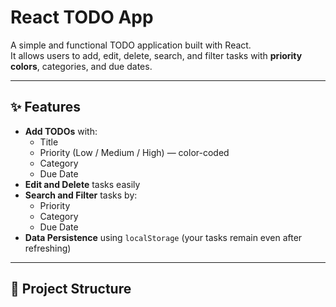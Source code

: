 # React TODO App

A simple and functional TODO application built with React.  
It allows users to add, edit, delete, search, and filter tasks with **priority colors**, categories, and due dates.  

---

## ✨ Features

- **Add TODOs** with:
  - Title
  - Priority (Low / Medium / High) — color-coded
  - Category
  - Due Date
- **Edit and Delete** tasks easily
- **Search and Filter** tasks by:
  - Priority
  - Category
  - Due Date
- **Data Persistence** using `localStorage` (your tasks remain even after refreshing)

---

## 📂 Project Structure

